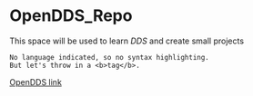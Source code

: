 # OpenDDS_Repo
This space will be used to learn *DDS* and create small projects

```
No language indicated, so no syntax highlighting. 
But let's throw in a <b>tag</b>.
```


[OpenDDS link](http://opendds.org/)
